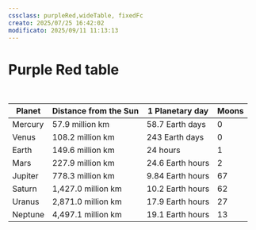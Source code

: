 ```yaml
---
cssclass: purpleRed,wideTable, fixedFc
creato: 2025/07/25 16:42:02
modificato: 2025/09/11 11:13:13
---
```


# Purple Red table
<br>


| Planet  | Distance from the Sun | 1 Planetary day  | Moons |
| ------- | --------------------- | ---------------- | ----- |
| Mercury | 57.9 million km       | 58.7 Earth days  | 0     |
| Venus   | 108.2 million km      | 243 Earth days   | 0     |
| Earth   | 149.6 million km      | 24 hours         | 1     |
| Mars    | 227.9 million km      | 24.6 Earth hours | 2     |
| Jupiter | 778.3 million km      | 9.84 Earth hours | 67    |
| Saturn  | 1,427.0 million km    | 10.2 Earth hours | 62    |
| Uranus  | 2,871.0 million km    | 17.9 Earth hours | 27    |
| Neptune | 4,497.1 million km    | 19.1 Earth hours | 13    |
